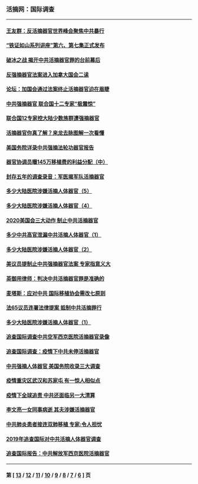 ### 活摘网：国际调查
---
#### [王友群：反活摘器官世界峰会聚焦中共暴行](../../pages/nf5947/n13250738.md?01190430) 
#### [“铁证如山系列讲座”第六、第七集正式发布](../../pages/nf5947/n13106287.md?01190430) 
#### [破冰之战 揭开中共活摘器官罪的台前幕后](../../pages/nf5947/n13082457.md?01190430) 
#### [反强摘器官法案进入加拿大国会二读](../../pages/nf5947/n13033450.md?01190430) 
#### [论坛：加国会通过法案终止活摘器官迫在眉睫](../../pages/nf5947/n13029839.md?01190430) 
#### [中共强摘器官 联合国十二专家“极震惊”](../../pages/nf5947/n13024313.md?01190430) 
#### [联合国12专家控大陆少数族群遭强摘器官](../../pages/nf5947/n13023877.md?01190430) 
#### [活摘器官你真了解？来龙去脉图解一次看懂](../../pages/nf5947/n13013820.md?01190430) 
#### [美国务院详录中共强摘法轮功器官报告](../../pages/nf5947/n12944519.md?01190430) 
#### [器官协调员曝145万移植费的利益分配（中）](../../pages/nf5947/n12894547.md?01190430) 
#### [封存五年的调查录音：军医揭军队活摘器官](../../pages/nf5947/n12798692.md?01190430) 
#### [多少大陆医院涉嫌活摘人体器官（5）](../../pages/nf5947/n12768383.md?01190430) 
#### [多少大陆医院涉嫌活摘人体器官（4）](../../pages/nf5947/n12664434.md?01190430) 
#### [2020美国会三大动作 制止中共活摘器官](../../pages/nf5947/n12682004.md?01190430) 
#### [多少中共高官泄漏中共活摘人体器官（1）](../../pages/nf5947/n12671234.md?01190430) 
#### [多少大陆医院涉嫌活摘人体器官（2）](../../pages/nf5947/n12655589.md?01190430) 
#### [美议员提制止中共强摘器官法案 专家指意义大](../../pages/nf5947/n12630561.md?01190430) 
#### [英御用律师：判决中共活摘器官罪是准确的](../../pages/nf5947/n12580740.md?01190430) 
#### [麦塔斯：应对中共 国际移植协会需改七原则](../../pages/nf5947/n12514711.md?01190430) 
#### [法65议员连署法律提案 抵制中共活摘罪行](../../pages/nf5947/n12437047.md?01190430) 
#### [多少大陆医院涉嫌活摘人体器官（1）](../../pages/nf5947/n12414284.md?01190430) 
#### [追查国际调查中共空军西京医院活摘器官录像](../../pages/nf5947/n12348837.md?01190430) 
#### [追查国际调查：疫情下中共未停活摘器官](../../pages/nf5947/n12273415.md?01190430) 
#### [中共强摘人体器官 美国务院收录三大调查](../../pages/nf5947/n12181488.md?01190430) 
#### [疫情重灾区武汉和苏家屯 有一惊人相似点](../../pages/nf5947/n12150824.md?01190430) 
#### [疫情下全球追责 中共还面临另一大清算](../../pages/nf5947/n12070397.md?01190430) 
#### [李文亮一女同事病逝 其夫涉嫌活摘器官](../../pages/nf5947/n11957882.md?01190430) 
#### [中共肺炎患者接连双肺移植 专家:令人担忧](../../pages/nf5947/n11945516.md?01190430) 
#### [2019年追查国际对中共活摘人体器官调查](../../pages/nf5947/n11917733.md?01190430) 
#### [追查国际报告：中共解放军西京医院活摘器官](../../pages/nf5947/n11838359.md?01190430) 

---
#### 第 [ [13](./13.md?01190430) / [12](./12.md?01190430) / [11](./11.md?01190430) / [10](./10.md?01190430) / [9](./9.md?01190430) / [8](./8.md?01190430) / [7](./7.md?01190430) / [6](./6.md?01190430) ] 页
